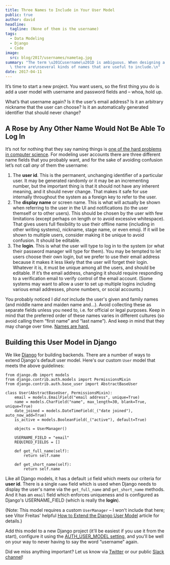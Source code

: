 ```yaml
---
title: Three Names to Include in Your User Model
public: true
author: david
headline:
  tagline: (None of them is the username)
tags:
  - Data Modeling
  - Django
  - Code
image:
  src: blog/2017/usernames/nametag.jpg
summary: "The term \u201Cusername\u201D is ambiguous. When designing a user model\
  \ there are\nseveral kinds of names that are useful to include.\n"
date: 2017-04-11
---
```


It’s time to start a new project. You want users, so the first thing you
do is add a user model with username and password fields and – whoa,
hold up.

What’s that username again? Is it the user’s email address? Is it an
arbitrary nickname that the user can choose? Is it an automatically
generated identifier that should never change?

## A Rose by Any Other Name Would Not Be Able To Log In

It’s not for nothing that they say naming things is [one of the hard
problems in computer science]. For modeling user accounts there are
three different name fields that you probably want, and for the sake of
avoiding confusion let’s not call *any* of them the username:

1.  The **user id**. This is the permanent, unchanging identifier of a
    particular user. It may be generated randomly or it may be an
    incrementing number, but the important thing is that it should not
    have any inherent meaning, and it should never change. That makes it
    safe for use internally throughout the system as a foreign key to
    refer to the user.
2.  The **display name** or screen name. This is what will actually be
    shown when referring to the user in the UI and notifications (to the
    user themself or to other users). This should be chosen by the user
    with few limitations (except perhaps on length or to avoid excessive
    whitespace). That gives users full flexibility to use their offline
    name (including in other writing systems), nickname, stage name, or
    even emoji. If it will be shown to multiple users, consider making
    it be unique to avoid confusion. It should be editable.
3.  The **login**. This is what the user will type to log in to the
    system (or what their password manager will type for them). You may
    be tempted to let users choose their own login, but we prefer to use
    their email address because it makes it less likely that the user
    will forget their login. Whatever it is, it must be unique among all
    the users, and should be editable. If it’s the email address,
    changing it should require responding to a verification email to
    verify control of the email account. (Some systems may want to allow
    a user to set up multiple logins including various email addresses,
    phone numbers, or social accounts.)

You probably noticed I *did not* include the user's given and family
names (and middle name and maiden name and…). Avoid collecting these as
separate fields unless you need to, i.e. for official or legal purposes.
Keep in mind that the preferred order of these names varies in different
cultures (so avoid calling them “first name” and “last name”). And keep
in mind that they may change over time. [Names are hard.]

  [one of the hard problems in computer science]: https://martinfowler.com/bliki/TwoHardThings.html
  [Names are hard.]: http://www.kalzumeus.com/2010/06/17/falsehoods-programmers-believe-about-names/

## Building this User Model in Django

We like [Django] for building backends. There are a number of ways to
extend Django's default user model. Here's our custom `User` model that
meets the above guidelines:

    from django.db import models
    from django.contrib.auth.models import PermissionsMixin
    from django.contrib.auth.base_user import AbstractBaseUser

    class User(AbstractBaseUser, PermissionsMixin):
        email = models.EmailField("email address", unique=True)
        name = models.CharField("name", max_length=30, blank=True, unique=True)
        date_joined = models.DateTimeField(_("date joined"), auto_now_add=True)
        is_active = models.BooleanField(_("active"), default=True)

        objects = UserManager()

        USERNAME_FIELD = "email"
        REQUIRED_FIELDS = []

        def get_full_name(self):
            return self.name

        def get_short_name(self):
            return self.name

Like all Django models, it has a default `id` field which meets our
criteria for **user id**. There is a single `name` field which is used
when Django needs to display the user's name via the `get_full_name` and
`get_short_name` methods. And it has an `email` field which enforces
uniqueness and is configured as Django's USERNAME\_FIELD (which is
really the **login**).

(Note: This model requires a custom `UserManager` – I won't include that
here; see Vitor Freitas' helpful [How to Extend the Django User Model]
article for details.)

Add this model to a new Django project (it'll be easiest if you use it
from the start), configure it using the [AUTH\_USER\_MODEL setting], and
you'll be well on your way to never having to say the word “username”
again.

Did we miss anything important? Let us know via [Twitter] or our public
[Slack channel]!

  [Django]: https://www.djangoproject.com/
  [How to Extend the Django User Model]: https://simpleisbetterthancomplex.com/tutorial/2016/07/22/how-to-extend-django-user-model.html
  [AUTH\_USER\_MODEL setting]: https://docs.djangoproject.com/en/1.10/ref/settings/#std:setting-AUTH_USER_MODEL
  [Twitter]: https://twitter.com/oddbird
  [Slack channel]: http://friends.oddbird.net/
